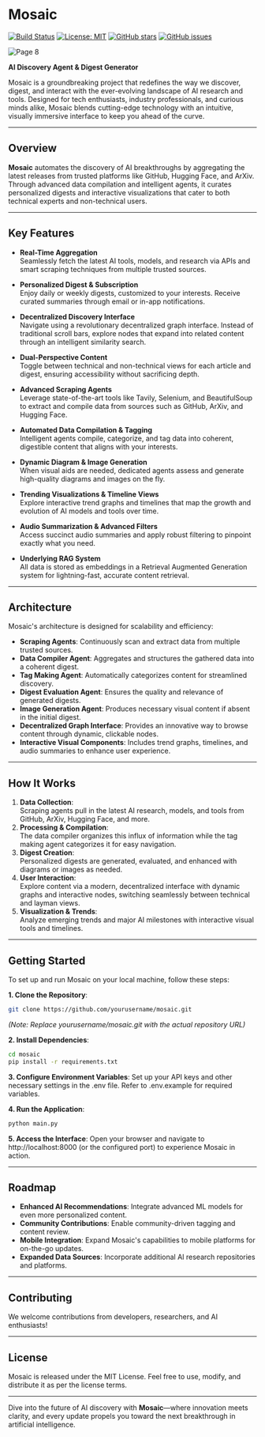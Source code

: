 # Mosaic

[![Build Status](https://img.shields.io/github/workflow/status/MosaicVIT/mosaicWeb/Build)](https://github.com/MosaicVIT/mosaicWeb/actions) [![License: MIT](https://img.shields.io/badge/License-MIT-yellow.svg)](https://opensource.org/licenses/MIT) [![GitHub stars](https://img.shields.io/github/stars/MosaicVIT/mosaicWeb.svg)](https://github.com/MosaicVIT/mosaicWeb/stargazers) [![GitHub issues](https://img.shields.io/github/issues/MosaicVIT/mosaicWeb.svg)](https://github.com/MosaicVIT/mosaicWeb/issues)


![Page 8](https://github.com/user-attachments/assets/f47c17c8-0511-484b-a3a5-d77f414a816c)

**AI Discovery Agent & Digest Generator**

Mosaic is a groundbreaking project that redefines the way we discover, digest, and interact with the ever-evolving landscape of AI research and tools. Designed for tech enthusiasts, industry professionals, and curious minds alike, Mosaic blends cutting-edge technology with an intuitive, visually immersive interface to keep you ahead of the curve.

---

## Overview

**Mosaic** automates the discovery of AI breakthroughs by aggregating the latest releases from trusted platforms like GitHub, Hugging Face, and ArXiv. Through advanced data compilation and intelligent agents, it curates personalized digests and interactive visualizations that cater to both technical experts and non-technical users.

---

## Key Features

- **Real-Time Aggregation**  
  Seamlessly fetch the latest AI tools, models, and research via APIs and smart scraping techniques from multiple trusted sources.

- **Personalized Digest & Subscription**  
  Enjoy daily or weekly digests, customized to your interests. Receive curated summaries through email or in-app notifications.

- **Decentralized Discovery Interface**  
  Navigate using a revolutionary decentralized graph interface. Instead of traditional scroll bars, explore nodes that expand into related content through an intelligent similarity search.

- **Dual-Perspective Content**  
  Toggle between technical and non-technical views for each article and digest, ensuring accessibility without sacrificing depth.

- **Advanced Scraping Agents**  
  Leverage state-of-the-art tools like Tavily, Selenium, and BeautifulSoup to extract and compile data from sources such as GitHub, ArXiv, and Hugging Face.

- **Automated Data Compilation & Tagging**  
  Intelligent agents compile, categorize, and tag data into coherent, digestible content that aligns with your interests.

- **Dynamic Diagram & Image Generation**  
  When visual aids are needed, dedicated agents assess and generate high-quality diagrams and images on the fly.

- **Trending Visualizations & Timeline Views**  
  Explore interactive trend graphs and timelines that map the growth and evolution of AI models and tools over time.

- **Audio Summarization & Advanced Filters**  
  Access succinct audio summaries and apply robust filtering to pinpoint exactly what you need.

- **Underlying RAG System**  
  All data is stored as embeddings in a Retrieval Augmented Generation system for lightning-fast, accurate content retrieval.

---

## Architecture

Mosaic's architecture is designed for scalability and efficiency:

- **Scraping Agents**: Continuously scan and extract data from multiple trusted sources.
- **Data Compiler Agent**: Aggregates and structures the gathered data into a coherent digest.
- **Tag Making Agent**: Automatically categorizes content for streamlined discovery.
- **Digest Evaluation Agent**: Ensures the quality and relevance of generated digests.
- **Image Generation Agent**: Produces necessary visual content if absent in the initial digest.
- **Decentralized Graph Interface**: Provides an innovative way to browse content through dynamic, clickable nodes.
- **Interactive Visual Components**: Includes trend graphs, timelines, and audio summaries to enhance user experience.

---

## How It Works

1. **Data Collection**:  
   Scraping agents pull in the latest AI research, models, and tools from GitHub, ArXiv, Hugging Face, and more.
2. **Processing & Compilation**:  
   The data compiler organizes this influx of information while the tag making agent categorizes it for easy navigation.
3. **Digest Creation**:  
   Personalized digests are generated, evaluated, and enhanced with diagrams or images as needed.
4. **User Interaction**:  
   Explore content via a modern, decentralized interface with dynamic graphs and interactive nodes, switching seamlessly between technical and layman views.
5. **Visualization & Trends**:  
   Analyze emerging trends and major AI milestones with interactive visual tools and timelines.

---

## Getting Started

To set up and run Mosaic on your local machine, follow these steps:

**1. Clone the Repository**:
```bash
git clone https://github.com/yourusername/mosaic.git
```
*(Note: Replace yourusername/mosaic.git with the actual repository URL)*

**2. Install Dependencies**:
```bash
cd mosaic 
pip install -r requirements.txt
```

**3. Configure Environment Variables**:
Set up your API keys and other necessary settings in the .env file. Refer to .env.example for required variables.

**4. Run the Application**:
```bash
python main.py
```

**5. Access the Interface**:
Open your browser and navigate to http://localhost:8000 (or the configured port) to experience Mosaic in action.

---

## Roadmap

-   **Enhanced AI Recommendations**: Integrate advanced ML models for even more personalized content.
-   **Community Contributions**: Enable community-driven tagging and content review.
-   **Mobile Integration**: Expand Mosaic's capabilities to mobile platforms for on-the-go updates.
-   **Expanded Data Sources**: Incorporate additional AI research repositories and platforms.

---

## Contributing

We welcome contributions from developers, researchers, and AI enthusiasts!

---

## License

Mosaic is released under the MIT License. Feel free to use, modify, and distribute it as per the license terms.

---

Dive into the future of AI discovery with **Mosaic**—where innovation meets clarity, and every update propels you toward the next breakthrough in artificial intelligence.
